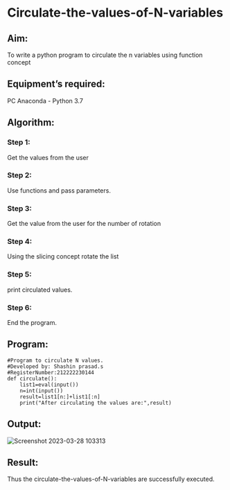 # Circulate-the-values-of-N-variables
## Aim:
To write a python program to circulate the n variables using function concept
## Equipment’s required:
PC
Anaconda - Python 3.7
## Algorithm: 
### Step 1:
Get the values from the user
### Step 2:
Use functions and pass parameters.
### Step 3: 
Get the value from the user for the number of rotation
### Step 4: 
Using the slicing concept rotate the list
### Step 5: 
print circulated values.
### Step 6: 
End the program.
## Program:
```
#Program to circulate N values.
#Developed by: Shashin prasad.s
#RegisterNumber:212222230144
def circulate():
    list1=eval(input())
    n=int(input())
    result=list1[n:]+list1[:n]
    print("After circulating the values are:",result)
```
## Output:

![Screenshot 2023-03-28 103313](https://user-images.githubusercontent.com/129143499/228134322-e65e94c3-30b4-422e-b798-7d4841359ae8.png)

## Result:
Thus the circulate-the-values-of-N-variables are successfully executed.
